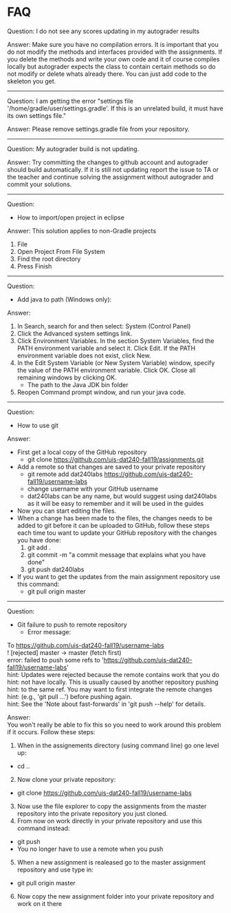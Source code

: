 # FAQ

Question: I do not see any scores updating in my autograder results

Answer: Make sure you have no compilation errors. It is important that you do not modify the methods and interfaces provided with the assignments. If you delete the methods and write your own code and it of course compiles locally but autograder expects the class to contain certain methods so do not modify or delete whats already there. You can just add code to the skeleton you get.

___
Question: I am getting the error "settings file '/home/gradle/user/settings.gradle'. If this is an unrelated build, it must have its own settings file."

Answer: Please remove settings.gradle file from your repository.

___
Question:
My autograder build is not updating.

Answer:
Try committing the changes to github account and autograder should build automatically. If it is still not updating report the issue to TA or the teacher and continue solving the assignment without autograder and commit your solutions.

___
Question:
- How to import/open project in eclipse

Answer:
This solution applies to non-Gradle projects
1. File
2. Open Project From File System
3. Find the root directory
4. Press Finish
____
Question:
- Add java to path (Windows only):

Answer:
1. In Search, search for and then select: System (Control Panel)
2. Click the Advanced system settings link.
3. Click Environment Variables. In the section System Variables, find the PATH environment variable and select it. Click Edit. If the PATH environment variable does not exist, click New.
4. In the Edit System Variable (or New System Variable) window, specify the value of the PATH environment variable. Click OK. Close all remaining windows by clicking OK.
    - The path to the Java JDK bin folder
5. Reopen Command prompt window, and run your java code.

____
Question:
- How to use git

Answer:
- First get a local copy of the GitHub repository
  - git clone https://github.com/uis-dat240-fall19/assignments.git
- Add a remote so that changes are saved to your private repository
  - git remote add dat240labs https://github.com/uis-dat240-fall19/username-labs
  - change username with your GitHub username
  - dat240labs can be any name, but would suggest using dat240labs as it will be easy to remember and it will be used in the guides
- Now you can start editing the files.
- When a change has been made to the files, the changes needs to be added to git before it can be uploaded to GitHub, follow these steps each time tou want to update your GitHub repository with the changes you have done:
  1. git add .
  2. git commit -m "a commit message that explains what you have done"
  3. git push dat240labs
- If you want to get the updates from the main assignment repository use this command:
  - git pull origin master
  
___
Question:
- Git failure to push to remote repository
  - Error message:

To https://github.com/uis-dat240-fall19/username-labs  
! [rejected] master -> master (fetch first)  
error: failed to push some refs to 'https://github.com/uis-dat240-fall19/username-labs'  
hint: Updates were rejected because the remote contains work that you do  
hint: not have locally. This is usually caused by another repository pushing  
hint: to the same ref. You may want to first integrate the remote changes  
hint: (e.g., 'git pull ...') before pushing again.  
hint: See the 'Note about fast-forwards' in 'git push --help' for details.  

Answer:  
You won't really be able to fix this so you need to work around this problem if it occurs.
Follow these steps:
1. When in the assignements directory (using command line) go one level up:
  - cd ..
2. Now clone your private repository:
  - git clone https://github.com/uis-dat240-fall19/username-labs
3. Now use the file explorer to copy the assignments from the master repository into the private repository you just cloned.
4. From now on work directly in your private repository and use this command instead:
  - git push
  - You no longer have to use a remote when you push
5. When a new assignment is realeased go to the master assignment repository and use type in:
  - git pull origin master
6. Now copy the new assignment folder into your private repository and work on it there
